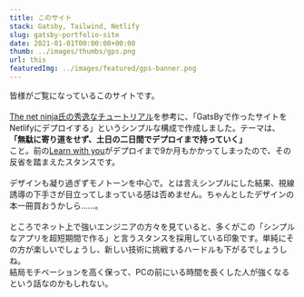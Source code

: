 ```yaml
---
title: このサイト
stack: Gatsby, Tailwind, Netlify
slug: gatsby-portfolio-site
date: 2021-01-01T00:00:00+00:00
thumb: ../images/thumbs/gps.png
url: this
featuredImg: ../images/featured/gps-banner.png
---
```


皆様がご覧になっているこのサイトです。<br><br>
[The net ninja氏の秀逸なチュートリアル](https://netninja.dev/p/learn-gatsby)を参考に、「GatsByで作ったサイトをNetlifyにデプロイする」というシンプルな構成で作成しました。テーマは、<br>
**「無駄に寄り道をせず、土日の二日間でデプロイまで持っていく」**<br>
こと。前の[Learn with you](/projects/learn-with-you)がデプロイまで9か月もかかってしまったので、その反省を踏まえたスタンスです。<br><br>
デザインも凝り過ぎずモノトーンを中心で。とは言えシンプルにした結果、視線誘導の下手さが目立ってしまっている感は否めません。ちゃんとしたデザインの本一冊買おうかしら……。<br><br>
ところでネット上で強いエンジニアの方々を見ていると、多くがこの「シンプルなアプリを超短期間で作る」と言うスタンスを採用している印象です。単純にその方が楽しいでしょうし、新しい技術に挑戦するハードルも下がるでしょうしね。<br>
結局モチベーションを高く保って、PCの前にいる時間を長くした人が強くなるという話なのかもしれない。